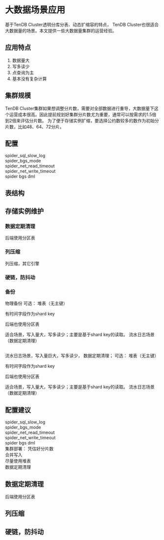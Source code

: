 # 大数据场景应用

基于TenDB Cluster透明分库分表、动态扩缩容的特点， TenDB Cluster也很适合大数据量的场景。本文提供一些大数据量集群的运营经验。

## 应用特点
1. 数据量大
2. 写多读少
3. 点查询为主
4. 基本没有复杂计算

## 集群规模

TenDB Cluster集群如果想调整分片数，需要对全部数据进行重导，大数据量下这个运营成本很高。因此提前规划好集群分片数尤为重要，通常可以按需求的1.5倍到2倍来评估分片数。 为了便于存储实例扩缩，要选择公约数较多的数作为初始分片数，比如48、64、72分片。

## 配置
spider_sql_slow_log    
spider_bgs_mode    
spider_net_read_timeout    
spider_net_write_timeout   
spider bgs dml   

## 表结构

## 存储实例维护

### 数据定期清理

后端使用分区表

### 列压缩
列压缩，其它引擎

### 硬链，防抖动

### 备份
物理备份 
可选： 堆表（无主键）

有时间字段作为shard key

后端也使用分区表

适合场景，写入量大，写多读少；主要是基于shard key的读取。
流水日志场景（数据定期清理）

##

流水日志场景，写入量巨大，写多读少， 数据定期清理；
可选： 堆表（无主键）

有时间字段作为shard key

后端也使用分区表

适合场景，写入量大，写多读少；主要是基于shard key的读取。
流水日志场景（数据定期清理）

## 配置建议
spider_sql_slow_log    
spider_bgs_mode    
spider_net_read_timeout    
spider_net_write_timeout   
spider bgs dml   
集群部署： 凭估好分片数   
合并写入  
尽量使用堆表  
数据定期清理   

## 数据定期清理

后端使用分区表

## 列压缩

## 硬链，防抖动